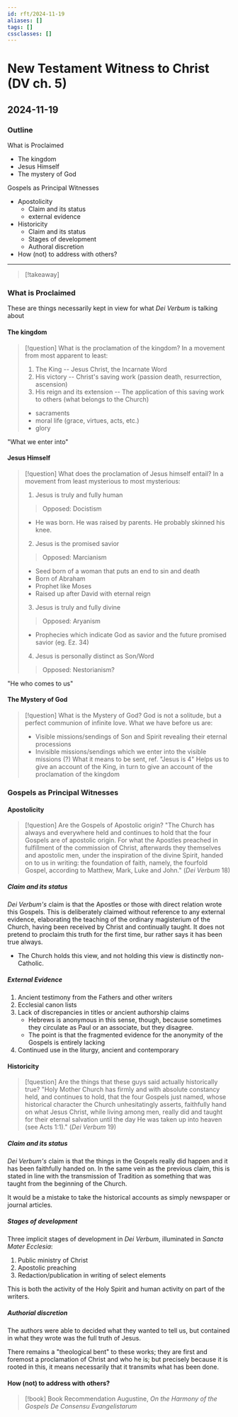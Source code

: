 ```yaml
---
id: rft/2024-11-19
aliases: []
tags: []
cssclasses: []
---
```


# New Testament Witness to Christ (DV ch. 5)
## 2024-11-19

### Outline
What is Proclaimed
- The kingdom
- Jesus Himself
- The mystery of God

Gospels as Principal Witnesses
- Apostolicity
    - Claim and its status
    - external evidence
- Historicity
    - Claim and its status
    - Stages of development
    - Authoral discretion
- How (not) to address with others?


----------

> [!takeaway]

### What is Proclaimed
These are things necessarily kept in view for what *Dei Verbum* is talking about

#### The kingdom
> [!question] What is the proclamation of the kingdom?
> In a movement from most apparent to least:
> 1. The King -- Jesus Christ, the Incarnate Word
> 2. His victory -- Christ's saving work (passion death, resurrection, ascension)
> 2. His reign and its extension -- The application of this saving work to others (what belongs to the Church)
> 	- sacraments
> 	- moral life (grace, virtues, acts, etc.)
> 	- glory

"What we enter into"

#### Jesus Himself
> [!question] What does the proclamation of Jesus himself entail?
> In a movement from least mysterious to most mysterious:
> 1. Jesus is truly and fully human
> 	> Opposed: Docistism
> 	- He was born. He was raised by parents. He probably skinned his knee.
> 2. Jesus is the promised savior
> 	> Opposed: Marcianism
> 	- Seed born of a woman that puts an end to sin and death
> 	- Born of Abraham
> 	- Prophet like Moses
> 	- Raised up after David with eternal reign
> 3. Jesus is truly and fully divine
> 	> Opposed: Aryanism
> 	- Prophecies which indicate God as savior and the future promised savior (eg. Ez. 34)
> 4. Jesus is personally distinct as Son/Word
> 	> Opposed: Nestorianism?

"He who comes to us"

#### The Mystery of God
> [!question] What is the Mystery of God?
> God is not a solitude, but a perfect communion of infinite love. What we have before us are:
> - Visible missions/sendings of Son and Spirit revealing their eternal processions
> - Invisible missions/sendings which we enter into the visible missions (?)
> What it means to be sent, ref. "Jesus is 4"
> Helps us to give an account of the King, in turn to give an account of the proclamation of the kingdom

### Gospels as Principal Witnesses

#### Apostolicity
> [!question] Are the Gospels of Apostolic origin?
> "The Church has always and everywhere held and continues to hold that the four Gospels are of apostolic origin. For what the Apostles preached in fulfillment of the commission of Christ, afterwards they themselves and apostolic men, under the inspiration of the divine Spirit, handed on to us in writing: the foundation of faith, namely, the fourfold Gospel, according to Matthew, Mark, Luke and John." (*Dei Verbum* 18)

##### Claim and its status
*Dei Verbum's* claim is that the Apostles or those with direct relation wrote this Gospels. This is deliberately claimed without reference to any external evidence, elaborating the teaching of the ordinary magisterium of the Church, having been received by Christ and continually taught. It does not pretend to proclaim this truth for the first time, bur rather says it has been true always.
- The Church holds this view, and not holding this view is distinctly non-Catholic. 

##### External Evidence
1. Ancient testimony from the Fathers and other writers
2. Ecclesial canon lists
3. Lack of discrepancies in titles or ancient authorship claims
	- Hebrews is anonymous in this sense, though, because sometimes they circulate as Paul or an associate, but they disagree.
	- The point is that the fragmented evidence for the anonymity of the Gospels is entirely lacking
4. Continued use in the liturgy, ancient and contemporary

#### Historicity
> [!question] Are the things that these guys said actually historically true?
> "Holy Mother Church has firmly and with absolute constancy held, and continues to hold, that the four Gospels just named, whose historical character the Church unhesitatingly asserts, faithfully hand on what Jesus Christ, while living among men, really did and taught for their eternal salvation until the day He was taken up into heaven (see Acts 1:1)." (*Dei Verbum* 19)

##### Claim and its status
*Dei Verbum's* claim is that the things in the Gospels really did happen and it has been faithfully handed on. In the same vein as the previous claim, this is stated in line with the transmission of Tradition as something that was taught from the beginning of the Church.

It would be a mistake to take the historical accounts as simply newspaper or journal articles.

##### Stages of development
Three implicit stages of development in *Dei Verbum*, illuminated in *Sancta Mater Ecclesia*:
1. Public ministry of Christ
2. Apostolic preaching
3. Redaction/publication in writing of select elements

This is both the activity of the Holy Spirit and human activity on part of the writers.

##### Authorial discretion
The authors were able to decided what they wanted to tell us, but contained in what they wrote was the full truth of Jesus.

There remains a "theological bent" to these works; they are first and foremost a proclamation of Christ and who he is; but precisely because it is rooted in this, it means necessarily that it transmits what has been done.

#### How (not) to address with others?
> [!book] Book Recommendation
> Augustine, *On the Harmony of the Gospels* 
> *De Consensu Evangelistarum*










